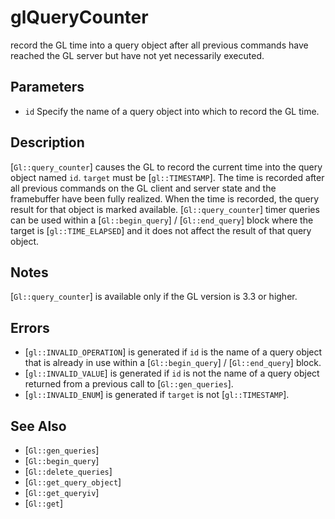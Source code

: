 # glQueryCounter
record the GL time into a query object after all previous commands
  have reached the GL server but have not yet necessarily executed.

## Parameters
- `id`
  Specify the name of a query object into which to record the GL time.

## Description
[`Gl::query_counter`] causes the GL to record the current time into
  the query object named `id`. `target` must be [`gl::TIMESTAMP`]. The
  time is recorded after all previous commands on the GL client and
  server state and the framebuffer have been fully realized. When the
  time is recorded, the query result for that object is marked
  available. [`Gl::query_counter`] timer queries can be used within a
  [`Gl::begin_query`] / [`Gl::end_query`] block where the target is
  [`gl::TIME_ELAPSED`] and it does not affect the result of that query
  object.

## Notes
[`Gl::query_counter`] is available only if the GL version is 3.3 or
  higher.

## Errors
- [`gl::INVALID_OPERATION`] is generated if `id` is the name of a query
  object that is already in use within a [`Gl::begin_query`] /
  [`Gl::end_query`] block.
- [`gl::INVALID_VALUE`] is generated if `id` is not the name of a query
  object returned from a previous call to [`Gl::gen_queries`].
- [`gl::INVALID_ENUM`] is generated if `target` is not
  [`gl::TIMESTAMP`].

## See Also
- [`Gl::gen_queries`]
- [`Gl::begin_query`]
- [`Gl::delete_queries`]
- [`Gl::get_query_object`]
- [`Gl::get_queryiv`]
- [`Gl::get`]
